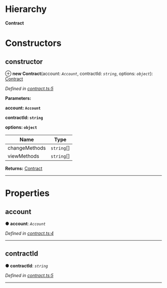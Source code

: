 

# Hierarchy

**Contract**

# Constructors

<a id="constructor"></a>

##  constructor

⊕ **new Contract**(account: *`Account`*, contractId: *`string`*, options: *`object`*): [Contract](_contract_.contract.md)

*Defined in [contract.ts:5](https://github.com/nearprotocol/nearlib/blob/b149382/src.ts/contract.ts#L5)*

**Parameters:**

**account: `Account`**

**contractId: `string`**

**options: `object`**

| Name | Type |
| ------ | ------ |
| changeMethods | `string`[] |
| viewMethods | `string`[] |

**Returns:** [Contract](_contract_.contract.md)

___

# Properties

<a id="account"></a>

##  account

**● account**: *`Account`*

*Defined in [contract.ts:4](https://github.com/nearprotocol/nearlib/blob/b149382/src.ts/contract.ts#L4)*

___
<a id="contractid"></a>

##  contractId

**● contractId**: *`string`*

*Defined in [contract.ts:5](https://github.com/nearprotocol/nearlib/blob/b149382/src.ts/contract.ts#L5)*

___

